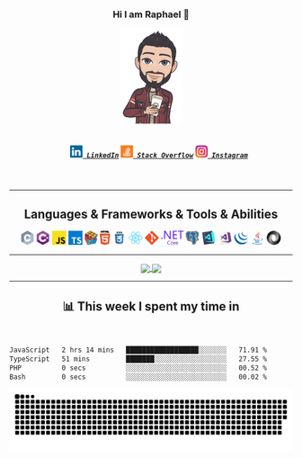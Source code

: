 <h3 align="center">Hi I am Raphael 👋</h3>
<p align="center"><img title="C" align="center" height="170" src="https://github.com/raphaom35/raphaom35/blob/main/images/avatar.png"></p>
<h5 align="center">
  <code>
    <a href="https://www.linkedin.com/in/raphaelmartinsdev/" title="LinkedIn Profile"><img width="22" src="https://github.com/raphaom35/raphaom35/blob/main/images/linkedin.svg"> LinkedIn</a></code>
  <code><a href="https://stackoverflow.com/users/13270550/raphael-martins" title="Stack Overflow Profile"><img width="22" src="https://github.com/raphaom35/raphaom35/blob/main/images/stackoverflow.svg"> Stack Overflow</a></code>
  <code><a href="https://www.instagram.com/raphael_martins._/" title="Instagram Profile"><img width="22" src="https://github.com/raphaom35/raphaom35/blob/main/images/instagram.svg"> Instagram</a></code>
</h5>
<br>

<hr>

<h2 align="center">Languages & Frameworks & Tools & Abilities</h2>

<p align="center">
  <code><img title="C" height="25" src="https://github.com/raphaom35/raphaom35/blob/main/images/c.svg"></code>
  <code><img title="C#" height="25" src="https://github.com/raphaom35/raphaom35/blob/main/images/cSharp.svg"></code>
  <code><img title="Javascript" height="25" src="https://github.com/raphaom35/raphaom35/blob/main/images/javascript.svg"></code>
  <code><img title="Typescript" height="25" src="https://github.com/raphaom35/raphaom35/blob/main/images/typescript.png"></code>
  <code><img title="Problem Solving" height="25" src="https://github.com/raphaom35/raphaom35/blob/main/images/problemSolving.png"></code>
  <code><img title="HTML5" height="25" src="https://github.com/raphaom35/raphaom35/blob/main/images/html5.svg"></code>
  <code><img title="CSS" height="25" src="https://github.com/raphaom35/raphaom35/blob/main/images/css.svg"></code>
  <code><img title="React" height="25" src="https://github.com/raphaom35/raphaom35/blob/main/images/react-original.svg"></code>
  <code><img title="Git" height="25" src="https://github.com/raphaom35/raphaom35/blob/main/images/git-original.svg"></code>
  <code><img title=".NetCore" height="25" src="https://github.com/raphaom35/raphaom35/blob/main/images/dotnetcore.svg"></code>
  <code><img title="PostgreSQL" height="25" src="https://github.com/raphaom35/raphaom35/blob/main/images/postgresql.svg"></code>
  <code><img title="Visual Studio Code" height="25" src="https://github.com/raphaom35/raphaom35/blob/main/images/vscode.png"></code>
  <code><img title="Microsoft Visual Studio" height="25" src="https://github.com/raphaom35/raphaom35/blob/main/images/visualstudio.png"></code>
  <code><img title="JQuery" height="25" src="https://github.com/raphaom35/raphaom35/blob/main/images/jquery-original.svg"></code>
  <code><img title="Java" height="25" src="https://github.com/raphaom35/raphaom35/blob/main/images/java-original.svg"></code>
  <code><img title="JSON" height="25" src="https://github.com/raphaom35/raphaom35/blob/main/images/json.svg"></code>
</p>

<hr>

<p align=center>
  <a href="https://github.com/anuraghazra/github-readme-stats" title="Go to Source">
    <img height=175 align="center" src="https://github-readme-stats.vercel.app/api?username=raphaom35&show_icons=true&theme=gotham">
  </a>
  <a href="https://github.com/raphaom35/github-readme-stats">
  <img height=175 align="center" src="https://github-readme-stats.vercel.app/api/top-langs/?username=raphaom35&hide=c%23,powershell,java&title_color=2aa889&text_color=99d1ce&icon_color=2bbc8a&bg_color=0c1014&langs_count=8&layout=compact" />
  </a>
</p>
<hr>

<h2 align="center">📊 This week I spent my time in</h2>
<br>


<!--START_SECTION:waka-->

```text
JavaScript   2 hrs 14 mins   ██████████████████░░░░░░░   71.91 %
TypeScript   51 mins         ███████░░░░░░░░░░░░░░░░░░   27.55 %
PHP          0 secs          ░░░░░░░░░░░░░░░░░░░░░░░░░   00.52 %
Bash         0 secs          ░░░░░░░░░░░░░░░░░░░░░░░░░   00.02 %
```

<!--END_SECTION:waka-->
![Snake animation](https://github.com/raphaom35/raphaom35/blob/output/github-contribution-grid-snake.svg)

